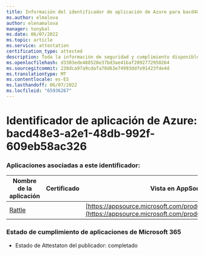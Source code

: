 ```yaml
---
title: Información del identificador de aplicación de Azure para bacd48e3-a2e1-48db-992f-609eb58ac326
ms.author: elmalova
author: elenamalova
manager: tonybal
ms.date: 06/07/2022
ms.topic: article
ms.service: attestation
certification_type: attested
description: Toda la información de seguridad y cumplimiento disponible para bacd48e3-a2e1-48db-992f-609eb58ac326.
ms.openlocfilehash: d3303ede488528e37bd3ae41baf2092772950264
ms.sourcegitcommit: 238dca97a9cdafa78d63e74993ddfe91423fde4d
ms.translationtype: MT
ms.contentlocale: es-ES
ms.lasthandoff: 06/07/2022
ms.locfileid: "65936267"
---
```

# <a name="azure-app-id-bacd48e3-a2e1-48db-992f-609eb58ac326"></a>Identificador de aplicación de Azure: bacd48e3-a2e1-48db-992f-609eb58ac326


### <a name="apps-associated-with-this-id"></a>Aplicaciones asociadas a este identificador:
| **Nombre de la aplicación** | **Certificado** | **Vista en AppSource** |
|--------------|---------------|-----------------------|
| [Rattle](../forward/WA200004030.md) |  | [https://appsource.microsoft.com/product/office/WA200004030](https://appsource.microsoft.com/product/office/WA200004030) |

### <a name="microsoft-365-app-compliance-status"></a>Estado de cumplimiento de aplicaciones de Microsoft 365
- Estado de Attestaton del publicador: completado

